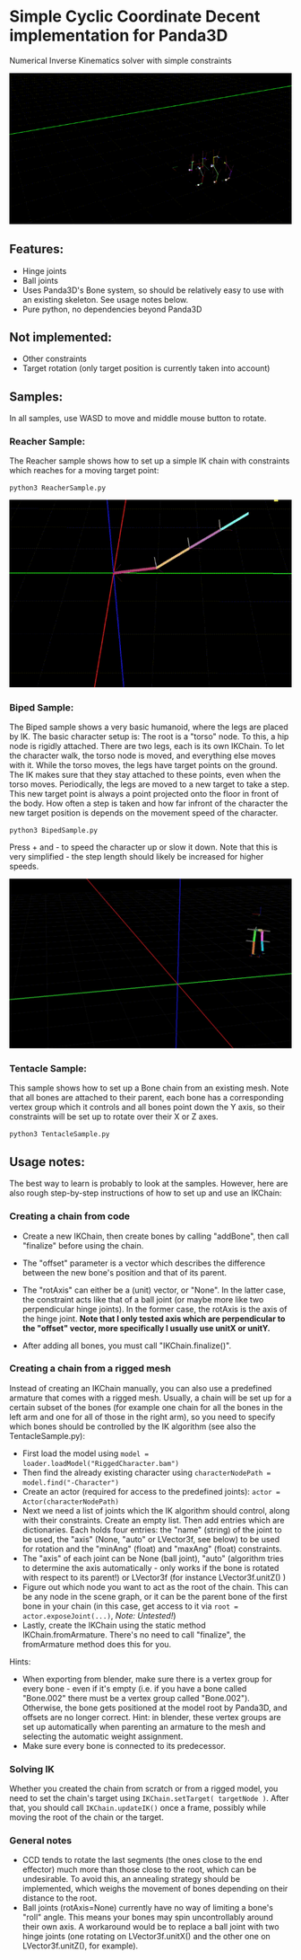 Simple Cyclic Coordinate Decent implementation for Panda3D
===========================================================
Numerical Inverse Kinematics solver with simple constraints

![](CCDIK-2020-12-29_17.31.24.gif)

Features:
---------
- Hinge joints
- Ball joints
- Uses Panda3D's Bone system, so should be relatively easy to use with an existing skeleton. See usage notes below.
- Pure python, no dependencies beyond Panda3D

Not implemented:
----------------
- Other constraints
- Target rotation (only target position is currently taken into account)

Samples:
---------------
In all samples, use WASD to move and middle mouse button to rotate.

### Reacher Sample: ###

The Reacher sample shows how to set up a simple IK chain with constraints which reaches for a moving target point:

```
python3 ReacherSample.py
```

![](IK-2021-03-08_22.14.25.gif)

### Biped Sample: ###

The Biped sample shows a very basic humanoid, where the legs are placed by IK. The basic character setup is: The root is a "torso" node. To this, a hip node is rigidly attached. There are two legs, each is its own IKChain. To let the character walk, the torso node is moved, and everything else moves with it.
While the torso moves, the legs have target points on the ground. The IK makes sure that they stay attached to these points, even when the torso moves. Periodically, the legs are moved to a new target to take a step. This new target point is always a point projected onto the floor in front of the body. How often a step is taken and how far infront of the character the new target position is depends on the movement speed of the character.

```
python3 BipedSample.py
```

Press + and - to speed the character up or slow it down. Note that this is very simplified - the step length should likely be increased for higher speeds.

![](Biped-2021-03-13_22.23.21.gif)

### Tentacle Sample: ###

This sample shows how to set up a Bone chain from an existing mesh. Note that all bones are attached to their parent, each bone has a corresponding vertex group which it controls and all bones point down the Y axis, so their constraints will be set up to rotate over their X or Z axes.

```
python3 TentacleSample.py
```



Usage notes:
------------

The best way to learn is probably to look at the samples. However, here are also rough step-by-step instructions of how to set up and use an IKChain:

### Creating a chain from code ###
- Create a new IKChain, then create bones by calling "addBone", then call "finalize" before using the chain.

- The "offset" parameter is a vector which describes the difference between the new bone's position and that of its parent.
- The "rotAxis" can either be a (unit) vector, or "None". In the latter case, the constraint acts like that of a ball joint (or maybe more like two perpendicular hinge joints). In the former case, the rotAxis is the axis of the hinge joint. **Note that I only tested axis which are perpendicular to the "offset" vector, more specifically I usually use unitX or unitY.**
- After adding all bones, you must call "IKChain.finalize()".

### Creating a chain from a rigged mesh ###
Instead of creating an IKChain manually, you can also use a predefined armature that comes with a rigged mesh. Usually, a chain will be set up for a certain subset of the bones (for example one chain for all the bones in the left arm and one for all of those in the right arm), so you need to specify which bones should be controlled by the IK algorithm (see also the TentacleSample.py):

- First load the model using `model = loader.loadModel("RiggedCharacter.bam")`
- Then find the already existing character using `characterNodePath = model.find("-Character")`
- Create an actor (required for access to the predefined joints): `actor = Actor(characterNodePath)`
- Next we need a list of joints which the IK algorithm should control, along with their constraints. Create an empty list. Then add entries which are dictionaries. Each holds four entries: the "name" (string) of the joint to be used, the "axis" (None, "auto" or LVector3f, see below) to be used for rotation and the "minAng" (float) and "maxAng" (float) constraints.
- The "axis" of each joint can be None (ball joint), "auto" (algorithm tries to determine the axis automatically - only works if the bone is rotated with respect to its parent!) or LVector3f (for instance LVector3f.unitZ() )
- Figure out which node you want to act as the root of the chain. This can be any node in the scene graph, or it can be the parent bone of the first bone in your chain (in this case, get access to it via `root = actor.exposeJoint(...)`, *Note: Untested!*)
- Lastly, create the IKChain using the static method IKChain.fromArmature. There's no need to call "finalize", the fromArmature method does this for you.

Hints:
- When exporting from blender, make sure there is a vertex group for every bone - even if it's empty (i.e. if you have a bone called "Bone.002" there must be a vertex group called "Bone.002"). Otherwise, the bone gets positioned at the model root by Panda3D, and offsets are no longer correct. Hint: in blender, these vertex groups are set up automatically when parenting an armature to the mesh and selecting the automatic weight assignment.
- Make sure every bone is connected to its predecessor.

### Solving IK ###
Whether you created the chain from scratch or from a rigged model, you need to set the chain's target using `IKChain.setTarget( targetNode )`. After that, you should call `IKChain.updateIK()` once a frame, possibly while moving the root of the chain or the target.

### General notes ###

- CCD tends to rotate the last segments (the ones close to the end effector) much more than those close to the root, which can be undesirable. To avoid this, an annealing strategy should be implemented, which weighs the movement of bones depending on their distance to the root.
- Ball joints (rotAxis=None) currently have no way of limiting a bone's "roll" angle. This means your bones may spin uncontrollably around their own axis. A workaround would be to replace a ball joint with two hinge joints (one rotating on LVector3f.unitX() and the other one on LVector3f.unitZ(), for example).

